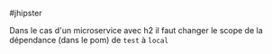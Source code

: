 #jhipster 

Dans le cas d'un microservice avec h2 il faut changer le scope  de la dépendance (dans le pom) de `test` à `local`